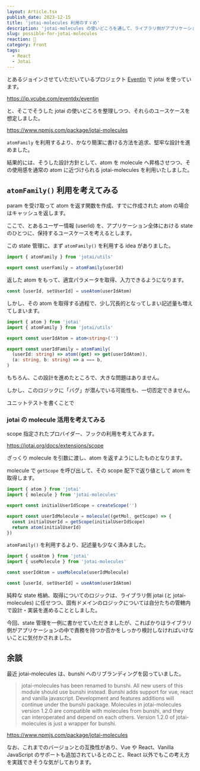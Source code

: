 ```yaml
---
layout: Article.tsx
publish_date: 2023-12-15
title: 'jotai-molecules 利用のすゞめ'
description: 'jotai-molecules の使いどころを通して、ライブラリ側がアプリケーションの中で責務を持つか否か学びを得ます。'
slug: possible-for-jotai-molecules
reaction: 🎳
category: Front
tags:
  - React
  - Jotai
---
```


とあるジョインさせていただいているプロジェクト [EventIn](https://jp.vcube.com/eventdx/eventin) で jotai を使っています。

https://jp.vcube.com/eventdx/eventin

と、そこでそうした jotai の使いどころを整理しつつ、それらのユースケースを想定しました。

https://www.npmjs.com/package/jotai-molecules

`atomFamily` を利用するより、かなり簡潔に書ける方法を追求、堅牢な設計を進めました。

結果的には、そうした設計方針として、atom を molecule へ昇格させつつ、その使用感を通常の atom に近づけられる jotai-molecules を利用いたしました。

## `atomFamily()` 利用を考えてみる

param を受け取って atom を返す関数を作成、すでに作成された atom の場合はキャッシュを返します。

ここで、とあるユーザー情報 (userId) を、アプリケーション全体における state のひとつに、保持するユースケースを考えるとします。

この state 管理に、まず `atomFamily()` を利用する idea がありました。

```ts
import { atomFamily } from 'jotai/utils'

export const userFamily = atomFamily(userId)
```

返した atom をもって、適宜パラメータを取得、入力できるようになります。

```ts
const [userId, setUserId] = useAtom(userIdAtom)
```

しかし、その atom を取得する過程で、少し冗長的となってしまい記述量も増えてしまいます。

```ts
import { atom } from 'jotai'
import { atomFamily } from 'jotai/utils'

export const userIdAtom = atom<string>('')

export const userIdFamily = atomFamily(
  (userId: string) => atom((get) => get(userIdAtom)),
  (a: string, b: string) => a === b,
)
```

もちろん、この設計を進めたところで、大きな問題はありません。

しかし、このロジックに「バグ」が潜んでいる可能性も、一切否定できません。

ユニットテストを書くことで

### jotai の molecule 活用を考えてみる

scope 指定されたプロバイダー、フックの利用を考えてみます。

https://jotai.org/docs/extensions/scope

ざっくり molecule を引数に渡し、atom を返すようにしたものとなります。

molecule で `getScope` を呼び出して、その scope 配下で返り値として atom を取得します。

```ts
import { atom } from 'jotai'
import { molecule } from 'jotai-molecules'

export const initialUserIdScope = createScope('')

export const userIdMolecule = molecule((getMol, getScope) => {
  const initialUserId = getScope(initialUserIdScope)
  return atom(initialUserId)
})
```

`atomFamily()` を利用するより、記述量も少なく済みました。

```ts
import { useAtom } from 'jotai'
import { useMolecule } from 'jotai-molecules'

const userIdAtom = useMolecule(userIdMolecule)

const [userId, setUserId] = useAtom(userIdAtom)
```

純粋な state 格納、取得についてのロジックは、ライブラリ側 jotai (と jotai-molecules) に任せつつ、固有ドメインのロジックについては自分たちの管轄内で設計・実装を進めることとしました。

今回、state 管理を一例に書かせていただきましたが、こればかりはライブラリ側がアプリケーションの中で責務を持つか否かをしっかり検討しなければいけないことに気付かされました。

## 余談

最近 jotai-molecules は、bunshi へのリブランディングを図っていました。

> jotai-molecules has been renamed to bunshi.
> All new users of this module should use bunshi instead. Bunshi adds support for vue, react and vanilla javascript. Development and features additions will continue under the bunshi package.
> Molecules in jotai-molecules version 1.2.0 are compatible with molecules from bunshi, and they can interoperated and depend on each others. Version 1.2.0 of jotai-molecules is just a wrapper for bunshi.

https://www.npmjs.com/package/jotai-molecules

なお、これまでのバージョンとの互換性があり、Vue や React、Vanilla JavaScript のサポートも追加されているとのこと、React 以外でもこの考え方を実践できそうな気がしております。
